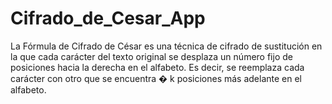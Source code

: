 # Cifrado_de_Cesar_App
La Fórmula de Cifrado de César es una técnica de cifrado de sustitución en la que cada carácter del texto original se desplaza un número fijo de posiciones hacia la derecha en el alfabeto. Es decir, se reemplaza cada carácter con otro que se encuentra  � k posiciones más adelante en el alfabeto.
